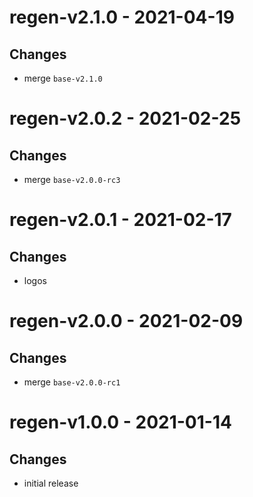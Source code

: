 # regen-v2.1.0 - 2021-04-19

## Changes
- merge `base-v2.1.0`

# regen-v2.0.2 - 2021-02-25

## Changes
- merge `base-v2.0.0-rc3`

# regen-v2.0.1 - 2021-02-17

## Changes
- logos

# regen-v2.0.0 - 2021-02-09

## Changes
- merge `base-v2.0.0-rc1`
# regen-v1.0.0 - 2021-01-14

## Changes
- initial release

